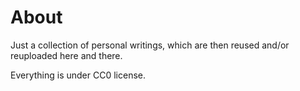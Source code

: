 # About

Just a collection of personal writings, which are then reused and/or
reuploaded here and there.

Everything is under CC0 license.


